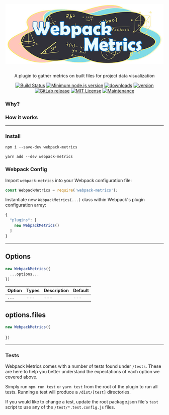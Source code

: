 <div align="center">
  <img src="/assets/logo.jpg" width="700" />
  <p style="margin-top: 25px;">A plugin to gather metrics on built files for project data visualization</p>

[![Build Status](https://app.travis-ci.com/drolsen/webpack-metrics.svg?branch=master)](https://app.travis-ci.com/drolsen/webpack-metrics)
[![Minimum node.js version](https://badgen.net/npm/node/webpack-metrics)](https://npmjs.com/package/webpack-metrics)
[![downloads](https://img.shields.io/npm/dm/webpack-metrics.svg?style=flat-square)](http://npm-stat.com/charts.html?package=webpack-metrics&from=2022-01-08)
[![version](https://img.shields.io/npm/v/webpack-metrics.svg?style=flat-square)](http://npm.im/webpack-metrics)
[![GitLab release](https://badgen.net/github/releases/drolsen/webpack-metrics)](https://github.com/drolsen/webpack-metrics/releases)
[![MIT License](https://img.shields.io/npm/l/webpack-metrics.svg?style=flat-square)](http://opensource.org/licenses/MIT)
[![Maintenance](https://img.shields.io/badge/Maintained%3F-yes-green.svg)](https://github.com/drolsen/webpack-metrics/graphs/commit-activity)
</div>

### Why?


### How it works


---
### Install
```
npm i --save-dev webpack-metrics
```
```
yarn add --dev webpack-metrics
```

### Webpack Config
Import `webpack-metrics` into your Webpack configuration file:

```js
const WebpackMetrics = require('webpack-metrics');
```

Instantiate new `WebpackMetrics(...)` class within Webpack's plugin configuration array:
```js
{
  "plugins": [
    new WebpackMetrics()
  ]
}
```

---

## Options

```js
new WebpackMetrics({
  ...options...
})
```

Option | Types | Description | Default
--- | --- | --- | ---
`---` | --- | --- | ---



## options.files


```js
new WebpackMetrics({

})
```

---

### Tests

Webpack Metrics comes with a number of tests found under `/tests`.
These are here to help you better understand the expectations of each option we covered above.

Simply run `npm run test` or `yarn test` from the root of the plugin to run all tests. Running a test will produce a `/dist/[test]` directories.

If you would like to change a test, update the root package.json file's `test` script to use any of the `/test/*.test.config.js` files.
